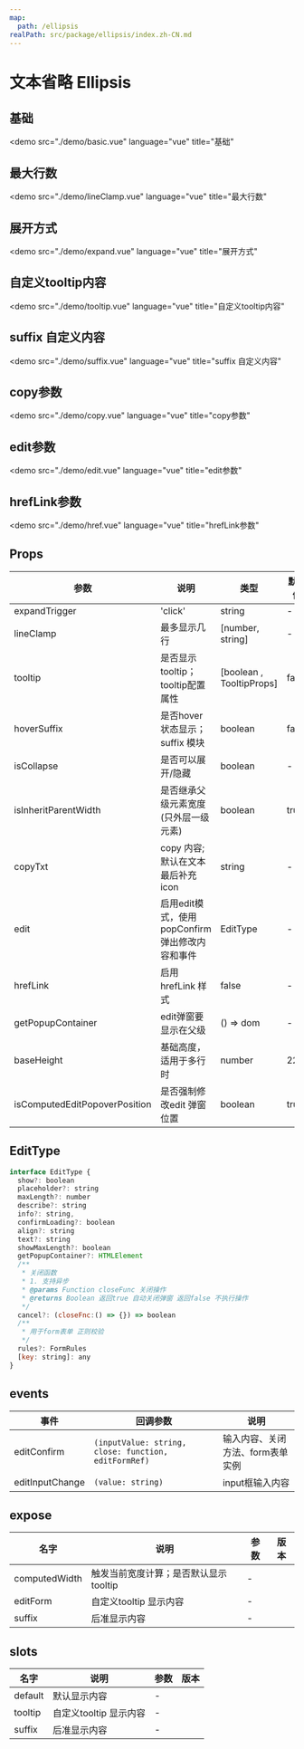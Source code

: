 ```yaml
---
map:
  path: /ellipsis
realPath: src/package/ellipsis/index.zh-CN.md
---
```


# 文本省略 Ellipsis

## 基础

<demo src="./demo/basic.vue"
  language="vue"
  title="基础"
  >
</demo>

## 最大行数

<demo src="./demo/lineClamp.vue"
  language="vue"
  title="最大行数"
  >
</demo>

## 展开方式

<demo src="./demo/expand.vue"
  language="vue"
  title="展开方式"
  >
</demo>

## 自定义tooltip内容

<demo src="./demo/tooltip.vue"
  language="vue"
  title="自定义tooltip内容"
  >
</demo>

## suffix 自定义内容

<demo src="./demo/suffix.vue"
  language="vue"
  title="suffix 自定义内容"
  >
</demo>

## copy参数

<demo src="./demo/copy.vue"
  language="vue"
  title="copy参数"
  >
</demo>

## edit参数

<demo src="./demo/edit.vue"
  language="vue"
  title="edit参数"
  >
</demo>

## hrefLink参数

<demo src="./demo/href.vue"
  language="vue"
  title="hrefLink参数"
  >
</demo>

## Props

| 参数 | 说明 | 类型 | 默认值 | 版本 |
| --- | --- | --- | --- | --- |
| expandTrigger | 'click' | string | - |  |
| lineClamp | 最多显示几行 | [number, string] | - |  |
| tooltip | 是否显示tooltip；tooltip配置属性 | [boolean , TooltipProps] |  false  |  |
| hoverSuffix | 是否hover状态显示；suffix 模块 | boolean |  false  |  |
| isCollapse | 是否可以展开/隐藏 | boolean |  -  |  |
| isInheritParentWidth | 是否继承父级元素宽度(只外层一级元素) | boolean | true |  |
| copyTxt | copy 内容; 默认在文本最后补充icon| string |  -  |  |
| edit | 启用edit模式，使用popConfirm弹出修改内容和事件 | EditType |  -  |  |
| hrefLink | 启用hrefLink 样式 | false |  -  |  |
| getPopupContainer | edit弹窗要显示在父级 | () => dom |  -  |  |
| baseHeight | 基础高度，适用于多行时 | number |  22  |  |
| isComputedEditPopoverPosition | 是否强制修改edit 弹窗位置 | boolean |  true  |  |

## EditType

```js
interface EditType {
  show?: boolean
  placeholder?: string
  maxLength?: number
  describe?: string
  info?: string,
  confirmLoading?: boolean
  align?: string
  text?: string
  showMaxLength?: boolean
  getPopupContainer?: HTMLElement
  /**
   * 关闭函数
   * 1. 支持异步
   * @params Function closeFunc 关闭操作
   * @returns Boolean 返回true 自动关闭弹窗 返回false 不执行操作
   */
  cancel?: (closeFnc:() => {}) => boolean
  /**
   * 用于form表单 正则校验
   */
  rules?: FormRules
  [key: string]: any
}
```

## events

| 事件           | 回调参数                  | 说明               |
| -------------- | ------------------------- | ------------------ |
| editConfirm          | `(inputValue: string, close: function, editFormRef)`               | 输入内容、关闭方法、form表单实例 |
| editInputChange          | `(value: string)`               | input框输入内容 |

## expose

| 名字 | 说明 | 参数 | 版本 |
| --- | --- | --- | --- |
| computedWidth | 触发当前宽度计算；是否默认显示tooltip |  -  | |
| editForm | 自定义tooltip 显示内容 |  -  | |
| suffix | 后准显示内容 |  -  | |

## slots

| 名字 | 说明 | 参数 | 版本 |
| --- | --- | --- | --- |
| default | 默认显示内容 |  -  | |
| tooltip | 自定义tooltip 显示内容 |  -  | |
| suffix | 后准显示内容 |  -  | |
